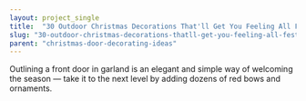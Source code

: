```yaml
---
layout: project_single
title:  "30 Outdoor Christmas Decorations That'll Get You Feeling All Festive"
slug: "30-outdoor-christmas-decorations-thatll-get-you-feeling-all-festive"
parent: "christmas-door-decorating-ideas"
---
```

Outlining a front door in garland is an elegant and simple way of welcoming the season — take it to the next level by adding dozens of red bows and ornaments.